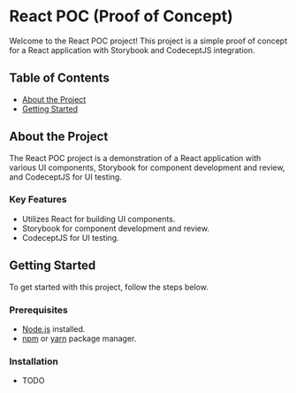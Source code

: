 # React POC (Proof of Concept)

Welcome to the React POC project! This project is a simple proof of concept for a React application with Storybook and CodeceptJS integration.

## Table of Contents

- [About the Project](#about-the-project)
- [Getting Started](#getting-started)

## About the Project

The React POC project is a demonstration of a React application with various UI components, Storybook for component development and review, and CodeceptJS for UI testing.

### Key Features

- Utilizes React for building UI components.
- Storybook for component development and review.
- CodeceptJS for UI testing.

## Getting Started

To get started with this project, follow the steps below.

### Prerequisites

- [Node.js](https://nodejs.org/) installed.
- [npm](https://www.npmjs.com/) or [yarn](https://yarnpkg.com/) package manager.

### Installation

- TODO
